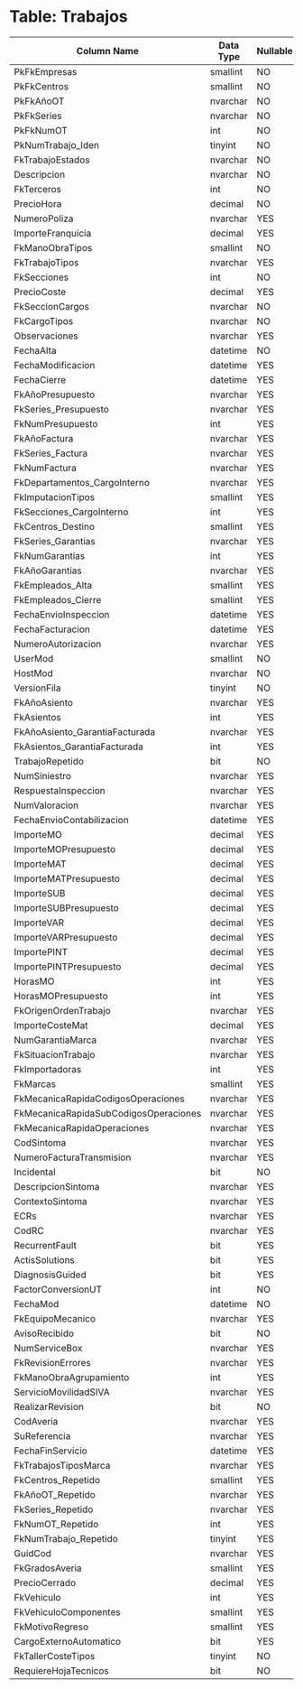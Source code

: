 # Table: Trabajos

| Column Name | Data Type | Nullable |
|-------------|-----------|----------|
| PkFkEmpresas | smallint | NO |
| PkFkCentros | smallint | NO |
| PkFkAñoOT | nvarchar | NO |
| PkFkSeries | nvarchar | NO |
| PkFkNumOT | int | NO |
| PkNumTrabajo_Iden | tinyint | NO |
| FkTrabajoEstados | nvarchar | NO |
| Descripcion | nvarchar | NO |
| FkTerceros | int | NO |
| PrecioHora | decimal | NO |
| NumeroPoliza | nvarchar | YES |
| ImporteFranquicia | decimal | YES |
| FkManoObraTipos | smallint | NO |
| FkTrabajoTipos | nvarchar | YES |
| FkSecciones | int | NO |
| PrecioCoste | decimal | YES |
| FkSeccionCargos | nvarchar | NO |
| FkCargoTipos | nvarchar | NO |
| Observaciones | nvarchar | YES |
| FechaAlta | datetime | NO |
| FechaModificacion | datetime | YES |
| FechaCierre | datetime | YES |
| FkAñoPresupuesto | nvarchar | YES |
| FkSeries_Presupuesto | nvarchar | YES |
| FkNumPresupuesto | int | YES |
| FkAñoFactura | nvarchar | YES |
| FkSeries_Factura | nvarchar | YES |
| FkNumFactura | nvarchar | YES |
| FkDepartamentos_CargoInterno | nvarchar | YES |
| FkImputacionTipos | smallint | YES |
| FkSecciones_CargoInterno | int | YES |
| FkCentros_Destino | smallint | YES |
| FkSeries_Garantias | nvarchar | YES |
| FkNumGarantias | int | YES |
| FkAñoGarantias | nvarchar | YES |
| FkEmpleados_Alta | smallint | YES |
| FkEmpleados_Cierre | smallint | YES |
| FechaEnvioInspeccion | datetime | YES |
| FechaFacturacion | datetime | YES |
| NumeroAutorizacion | nvarchar | YES |
| UserMod | smallint | NO |
| HostMod | nvarchar | NO |
| VersionFila | tinyint | NO |
| FkAñoAsiento | nvarchar | YES |
| FkAsientos | int | YES |
| FkAñoAsiento_GarantiaFacturada | nvarchar | YES |
| FkAsientos_GarantiaFacturada | int | YES |
| TrabajoRepetido | bit | NO |
| NumSiniestro | nvarchar | YES |
| RespuestaInspeccion | nvarchar | YES |
| NumValoracion | nvarchar | YES |
| FechaEnvioContabilizacion | datetime | YES |
| ImporteMO | decimal | YES |
| ImporteMOPresupuesto | decimal | YES |
| ImporteMAT | decimal | YES |
| ImporteMATPresupuesto | decimal | YES |
| ImporteSUB | decimal | YES |
| ImporteSUBPresupuesto | decimal | YES |
| ImporteVAR | decimal | YES |
| ImporteVARPresupuesto | decimal | YES |
| ImportePINT | decimal | YES |
| ImportePINTPresupuesto | decimal | YES |
| HorasMO | int | YES |
| HorasMOPresupuesto | int | YES |
| FkOrigenOrdenTrabajo | nvarchar | YES |
| ImporteCosteMat | decimal | YES |
| NumGarantiaMarca | nvarchar | YES |
| FkSituacionTrabajo | nvarchar | YES |
| FkImportadoras | int | YES |
| FkMarcas | smallint | YES |
| FkMecanicaRapidaCodigosOperaciones | nvarchar | YES |
| FkMecanicaRapidaSubCodigosOperaciones | nvarchar | YES |
| FkMecanicaRapidaOperaciones | nvarchar | YES |
| CodSintoma | nvarchar | YES |
| NumeroFacturaTransmision | nvarchar | YES |
| Incidental | bit | NO |
| DescripcionSintoma | nvarchar | YES |
| ContextoSintoma | nvarchar | YES |
| ECRs | nvarchar | YES |
| CodRC | nvarchar | YES |
| RecurrentFault | bit | YES |
| ActisSolutions | bit | YES |
| DiagnosisGuided | bit | YES |
| FactorConversionUT | int | NO |
| FechaMod | datetime | NO |
| FkEquipoMecanico | nvarchar | YES |
| AvisoRecibido | bit | NO |
| NumServiceBox | nvarchar | YES |
| FkRevisionErrores | nvarchar | YES |
| FkManoObraAgrupamiento | int | YES |
| ServicioMovilidadSIVA | nvarchar | YES |
| RealizarRevision | bit | NO |
| CodAveria | nvarchar | YES |
| SuReferencia | nvarchar | YES |
| FechaFinServicio | datetime | YES |
| FkTrabajosTiposMarca | nvarchar | YES |
| FkCentros_Repetido | smallint | YES |
| FkAñoOT_Repetido | nvarchar | YES |
| FkSeries_Repetido | nvarchar | YES |
| FkNumOT_Repetido | int | YES |
| FkNumTrabajo_Repetido | tinyint | YES |
| GuidCod | nvarchar | YES |
| FkGradosAveria | smallint | YES |
| PrecioCerrado | decimal | YES |
| FkVehiculo | int | YES |
| FkVehiculoComponentes | smallint | YES |
| FkMotivoRegreso | smallint | YES |
| CargoExternoAutomatico | bit | YES |
| FkTallerCosteTipos | tinyint | NO |
| RequiereHojaTecnicos | bit | NO |
